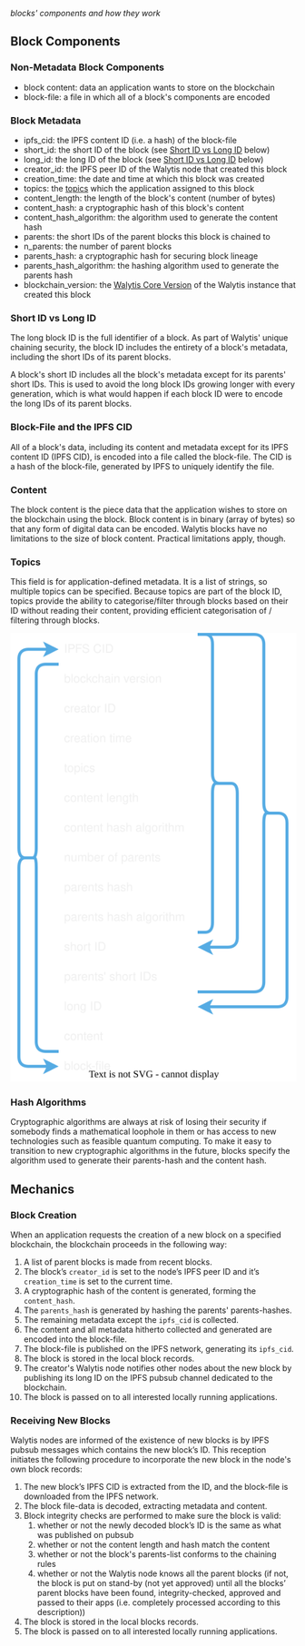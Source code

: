 _blocks' components and how they work_
## Block Components
### Non-Metadata Block Components
- block content: data an application wants to store on the blockchain
- block-file: a file in which all of a block's components are encoded
### Block Metadata
- ipfs_cid: the IPFS content ID (i.e. a hash) of the block-file
- short_id: the short ID of the block (see [Short ID vs Long ID](./Blocks.md#Short-ID-vs-Long-ID) below)
- long_id: the long ID of the block (see [Short ID vs Long ID](./Blocks.md#short-id-vs-long-id) below)
- creator_id: the IPFS peer ID of the Walytis node that created this block
- creation_time: the date and time at which this block was created
- topics: the [topics](#Topics) which the application assigned to this block
- content_length: the length of the block's content (number of bytes)
- content_hash: a cryptographic hash of this block's content
- content_hash_algorithm: the algorithm used to generate the content hash
- parents: the short IDs of the parent blocks this block is chained to
- n_parents: the number of parent blocks
- parents_hash: a cryptographic hash for securing block lineage
- parents_hash_algorithm: the hashing algorithm used to generate the parents hash
- blockchain_version: the [Walytis Core Version](./WalytisVersioning.md#walytis-core-versioning) of the Walytis instance that created this block
### Short ID vs Long ID
The long block ID is the full identifier of a block.
As part of Walytis' unique chaining security, the block ID includes the entirety of a block's metadata, including the short IDs of its parent blocks.

A block's short ID includes all the block's metadata except for its parents' short IDs.
This is used to avoid the long block IDs growing longer with every generation, which is what would happen if each block ID were to encode the long IDs of its parent blocks.

### Block-File and the IPFS CID
All of a block's data, including its content and metadata except for its IPFS content ID (IPFS CID), is encoded into a file called the block-file.
The CID is a hash of the block-file, generated by IPFS to uniquely identify the file.

### Content
The block content is the piece data that the application wishes to store on the blockchain using the block.
Block content is in binary (array of bytes) so that any form of digital data can be encoded.
Walytis blocks have no limitations to the size of block content.
Practical limitations apply, though.

### Topics
This field is for application-defined metadata.
It is a list of strings, so multiple topics can be specified.
Because topics are part of the block ID, topics provide the ability to categorise/filter through blocks based on their ID without reading their content, providing efficient categorisation of / filtering through blocks.

![](BlockConstituents.drawio.svg)

### Hash Algorithms

Cryptographic algorithms are always at risk of losing their security if somebody finds a mathematical loophole in them or has access to new technologies such as feasible quantum computing.
To make it easy to transition to new cryptographic algorithms in the future, blocks specify the algorithm used to generate their parents-hash and the content hash.

## Mechanics
### Block Creation
When an application requests the creation of a new block on a specified blockchain, the blockchain proceeds in the following way:
  1. A list of parent blocks is made from recent blocks. 
  2. The block’s `creator_id` is set to the node’s IPFS peer ID and it’s `creation_time` is set to the current time.
  3. A cryptographic hash of the content is generated, forming the `content_hash`.
  4. The `parents_hash` is generated by hashing the parents' parents-hashes.
  5. The remaining metadata except the `ipfs_cid` is collected.
  6. The content and all metadata hitherto collected and generated are encoded into the block-file.
  7. The block-file is published on the IPFS network, generating its `ipfs_cid`.
  8. The block is stored in the local block records.
  9. The creator's Walytis node notifies other nodes about the new block by publishing its long ID on the IPFS pubsub channel dedicated to the blockchain.
10. The block is passed on to all interested locally running applications.

### Receiving New Blocks
Walytis nodes are informed of the existence of new blocks is by IPFS pubsub messages which contains the new block’s ID. This reception initiates the following procedure to incorporate the new block in the node's own block records:
1. The new block’s IPFS CID is extracted from the ID, and the block-file is downloaded from the IPFS network.
2. The block file-data is decoded, extracting metadata and content.
3. Block integrity checks are performed to make sure the block is valid:
    1. whether or not the newly decoded block’s ID is the same as what was published on pubsub
    2. whether or not the content length and hash match the content
    3. whether or not the block's parents-list conforms to the chaining rules
    4. whether or not the Walytis node knows all the parent blocks (if not, the block is put on stand-by (not yet approved) until all the blocks’ parent blocks have been found, integrity-checked, approved and passed to their apps (i.e. completely processed according to this description))
4. The block is stored in the local blocks records.
5. The block is passed on to all interested locally running applications.
